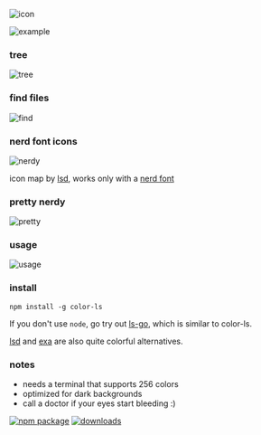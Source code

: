 
![icon](./bin/img/icon.png)

![example](./bin/img/example.png)

### tree

![tree](./bin/img/tree.png)

### find files

![find](./bin/img/find.png)

### nerd font icons

![nerdy](./bin/img/nerdy.png)

icon map by [lsd](https://github.com/Peltoche/lsd), works only with a [nerd font](https://github.com/ryanoasis/nerd-fonts)

### pretty nerdy

![pretty](./bin/img/pretty.png)

### usage

![usage](./bin/img/usage.png)

### install

```shell
npm install -g color-ls
```

If you don't use `node`, go try out [ls-go](https://github.com/acarl005/ls-go), which is similar to color-ls.

[lsd](https://github.com/Peltoche/lsd) and [exa](https://github.com/ogham/exa) are also quite colorful alternatives.

### notes

* needs a terminal that supports 256 colors
* optimized for dark backgrounds
* call a doctor if your eyes start bleeding :)

[![npm package][npm-image]][npm-url] 
[![downloads][downloads-image]][downloads-url] 

[npm-image]:https://img.shields.io/npm/v/color-ls.svg
[npm-url]:http://npmjs.org/package/color-ls
[downloads-image]:https://img.shields.io/npm/dm/color-ls.svg
[downloads-url]:https://www.npmtrends.com/color-ls
